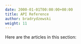 ```yaml
---
date: 2000-01-01T00:00:00+00:00
title: API Reference
author: bradrydzewski
weight: 11
---
```


Here are the articles in this section: